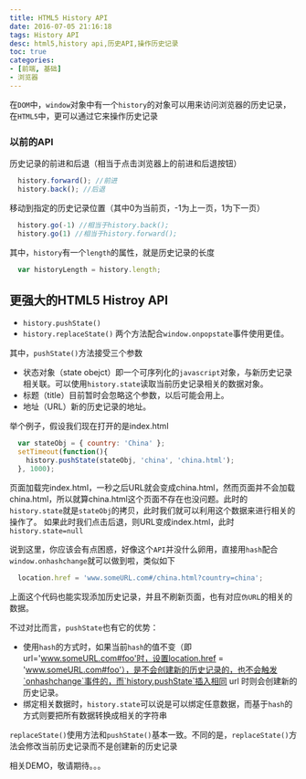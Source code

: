 ```yaml
---
title: HTML5 History API
date: 2016-07-05 21:16:18
tags: History API
desc: html5,history api,历史API,操作历史记录
toc: true
categories:
- [前端, 基础]
- 浏览器
---
```


在`DOM`中，`window`对象中有一个`history`的对象可以用来访问浏览器的历史记录，在`HTML5`中，更可以通过它来操作历史记录

<!--more-->

### 以前的API

历史记录的前进和后退（相当于点击浏览器上的前进和后退按钮）

```js
  history.forward(); //前进
  history.back(); //后退
```

移动到指定的历史记录位置（其中0为当前页，-1为上一页，1为下一页）

```js
  history.go(-1) //相当于history.back();
  history.go(1) //相当于history.forward();
```

其中，`history`有一个`length`的属性，就是历史记录的长度

```js
  var historyLength = history.length;
```

## 更强大的HTML5 Histroy API

- `history.pushState()`
- `history.replaceState()`
两个方法配合`window.onpopstate`事件使用更佳。

其中，`pushState()`方法接受三个参数
- 状态对象（state obejct）即一个可序列化的`javascript`对象，与新历史记录相关联。可以使用`history.state`读取当前历史记录相关的数据对象。
- 标题（title）目前暂时会忽略这个参数，以后可能会用上。
- 地址（URL）新的历史记录的地址。

举个例子，假设我们现在打开的是index.html

```js
  var stateObj = { country: 'China' };
  setTimeout(function(){
    history.pushState(stateObj, 'china', 'china.html');
  }, 1000);
```

页面加载完index.html，一秒之后URL就会变成china.html，然而页面并不会加载china.html，所以就算china.html这个页面不存在也没问题。此时的`history.state`就是`stateObj`的拷贝，此时我们就可以利用这个数据来进行相关的操作了。
如果此时我们点击后退，则URL变成index.html，此时`history.state=null`

说到这里，你应该会有点困惑，好像这个`API`并没什么卵用，直接用`hash`配合`window.onhashchange`就可以做到啦，类似如下

```js
  location.href = 'www.someURL.com#/china.html?country=china';
```

上面这个代码也能实现添加历史记录，并且不刷新页面，也有对应`伪URL`的相关的数据。

不过对比而言，`pushState`也有它的优势：

- 使用`hash`的方式时，如果当前`hash`的值不变（即url='www.someURL.com#foo'时，设置location.href = 'www.someURL.com#foo'），是不会创建新的历史记录的，也不会触发`onhashchange`事件的，而`history.pushState`插入相同 url 时则会创建新的历史记录。
- 绑定相关数据时，`history.state`可以说是可以绑定任意数据，而基于`hash`的方式则要把所有数据转换成相关的字符串

`replaceState()`使用方法和`pushState()`基本一致。不同的是，`replaceState()`方法会修改当前历史记录而不是创建新的历史记录

相关DEMO，敬请期待。。。